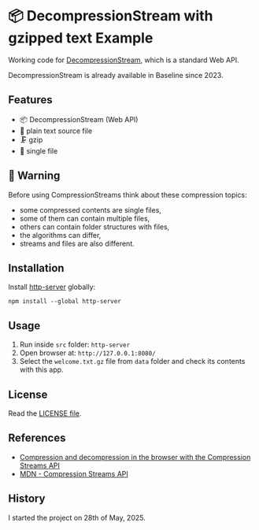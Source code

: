 # 📦 DecompressionStream with gzipped text Example

Working code for [DecompressionStream](https://developer.mozilla.org/en-US/docs/Web/API/DecompressionStream), which is a standard Web API.

DecompressionStream is already available in Baseline since 2023.

## Features

- 📦 DecompressionStream (Web API)
- 📝 plain text source file
- 🗜️ gzip
- 📄 single file

## 🛑 Warning

Before using CompressionStreams think about these compression topics:

- some compressed contents are single files,
- some of them can contain multiple files,
- others can contain folder structures with files,
- the algorithms can differ,
- streams and files are also different.

## Installation

Install [http-server](https://www.npmjs.com/package/http-server) globally:

`npm install --global http-server`

## Usage

1. Run inside `src` folder: `http-server`
1. Open browser at: `http://127.0.0.1:8080/`
1. Select the `welcome.txt.gz` file from `data` folder and check its contents with this app.

## License

Read the [LICENSE file](LICENSE).

## References

- [Compression and decompression in the browser with the Compression Streams API](https://developer.chrome.com/blog/compression-streams-api)
- [MDN - Compression Streams API](https://developer.mozilla.org/en-US/docs/Web/API/Compression_Streams_API)

## History

I started the project on 28th of May, 2025.
